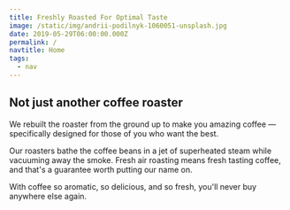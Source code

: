 ```yaml
---
title: Freshly Roasted For Optimal Taste
image: /static/img/andrii-podilnyk-1060051-unsplash.jpg
date: 2019-05-29T06:00:00.000Z
permalink: /
navtitle: Home
tags:
  - nav
---
```

## Not just another coffee roaster

We rebuilt the roaster from the ground up to make you amazing coffee — specifically designed for those of you who want the best. 

Our roasters bathe the coffee beans in a jet of superheated steam while vacuuming away the smoke. Fresh air roasting means fresh tasting coffee, and that's a guarantee worth putting our name on.

With coffee so aromatic, so delicious, and so fresh, you'll never buy anywhere else again.

